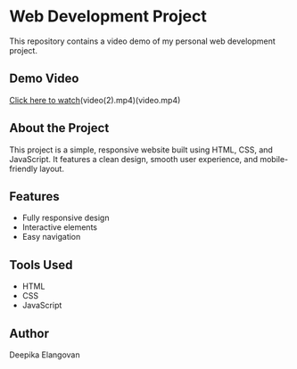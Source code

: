 # Web Development Project

This repository contains a video demo of my personal web development project.

## Demo Video
[Click here to watch](video(1).mp4)(video(2).mp4)(video.mp4)

## About the Project
This project is a simple, responsive website built using HTML, CSS, and JavaScript. 
It features a clean design, smooth user experience, and mobile-friendly layout.

## Features
- Fully responsive design
- Interactive elements
- Easy navigation

## Tools Used
- HTML
- CSS
- JavaScript

## Author
Deepika Elangovan

